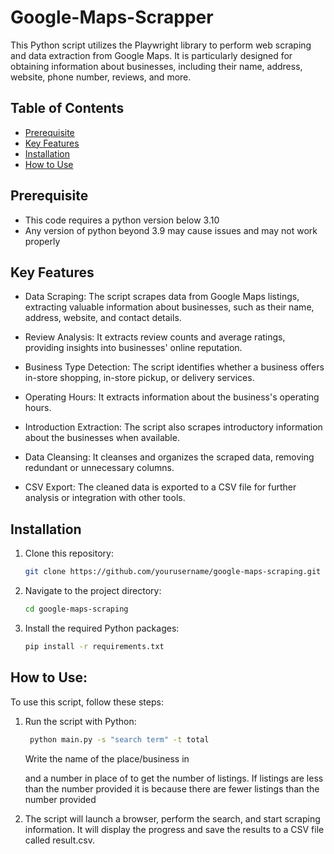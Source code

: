 # Google-Maps-Scrapper
This Python script utilizes the Playwright library to perform web scraping and data extraction from Google Maps. It is particularly designed for obtaining information about businesses, including their name, address, website, phone number, reviews, and more.
## Table of Contents

- [Prerequisite](#prerequisite)
- [Key Features](#key_features)
- [Installation](#installation)
- [How to Use](#how_to_use)

## Prerequisite
- This code requires a python version below 3.10
- Any version of python beyond 3.9 may cause issues and may not work properly

## Key Features
- Data Scraping: The script scrapes data from Google Maps listings, extracting valuable information about businesses, such as their name, address, website, and contact details.

- Review Analysis: It extracts review counts and average ratings, providing insights into businesses' online reputation.

- Business Type Detection: The script identifies whether a business offers in-store shopping, in-store pickup, or delivery services.

- Operating Hours: It extracts information about the business's operating hours.

- Introduction Extraction: The script also scrapes introductory information about the businesses when available.

- Data Cleansing: It cleanses and organizes the scraped data, removing redundant or unnecessary columns.

- CSV Export: The cleaned data is exported to a CSV file for further analysis or integration with other tools.

## Installation

1. Clone this repository:

   ```bash
   git clone https://github.com/yourusername/google-maps-scraping.git
2. Navigate to the project directory:
   ```bash
   cd google-maps-scraping
3. Install the required Python packages:
    ```bash
    pip install -r requirements.txt

## How to Use:

To use this script, follow these steps:

1. Run the script with Python:
    ```bash
     python main.py -s "search term" -t total
    ```
    Write the name of the place/business in <search term> and a number in place of <total> to get the number of listings. If listings are less than the number provided it is because there are fewer listings than the number provided

2. The script will launch a browser, perform the search, and start scraping information. It will display the progress and save the results to a CSV file called result.csv.
